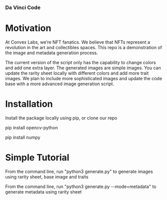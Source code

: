 ### Da Vinci Code

# Motivation
At Convex Labs, we’re NFT fanatics. We believe that NFTs represent a revolution in the art and collectibles spaces. This repo is a demonstration of the image and metadata generation process.

The current version of the script only has the capability to change colors and add one extra layer. The generated images are simple images. You can update the rarity sheet locally with different colors and add more trait images. We plan to include more sophisticated images and update the code base with a more advanced image generation script.


# Installation
Install the package locally using pip, or clone our repo

pip install opencv-python

pip install numpy

# Simple Tutorial
From the command line, run "python3 generate.py" to generate images using rarity sheet, base image and traits

From the command line, run "python3 generate.py --mode=metadata" to generate metadata using rarity sheet
